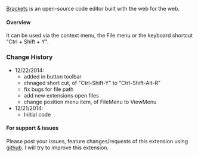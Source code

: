 [Brackets](https://github.com/adobe/brackets) is an open-source code editor built with the web for the web.

#### Overview
It can be used via the context menu, the File menu or the keyboard shortcut "Ctrl + Shift + Y".

### Change History
* 12/22/2014:
   * added in button toolbar
   * chnaged short cut, of "Ctrl-Shift-Y" to "Ctrl-Shift-Alt-R"
   * fix bugs for file path
   * add new extensions open files
   * change position menu item, of FileMenu to ViewMenu
* 12/21/2014:
   * Initial code

#### For support & issues
Please post your issues, feature changes/requests of this extension using [github](https://github.com/DH3ALEJANDRO/brackets-open-in-browser/issues). I will try to improve this extension.
